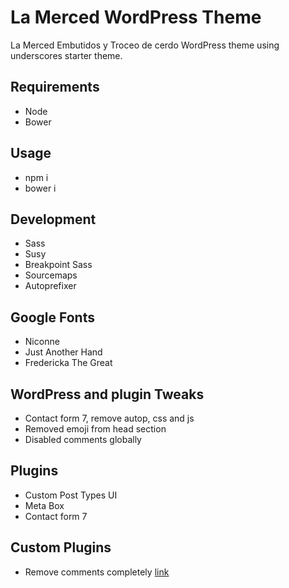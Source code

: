 # La Merced WordPress Theme

La Merced Embutidos y Troceo de cerdo WordPress theme using underscores starter theme.

## Requirements

- Node
- Bower

## Usage

- npm i
- bower i

## Development

- Sass
- Susy
- Breakpoint Sass
- Sourcemaps
- Autoprefixer

## Google Fonts

- Niconne
- Just Another Hand
- Fredericka The Great

## WordPress and plugin Tweaks

- Contact form 7, remove autop, css and js
- Removed emoji from head section
- Disabled comments globally

## Plugins

- Custom Post Types UI
- Meta Box
- Contact form 7

## Custom Plugins

- Remove comments completely [link](https://github.com/bueltge/Remove-Comments-Absolutely)
